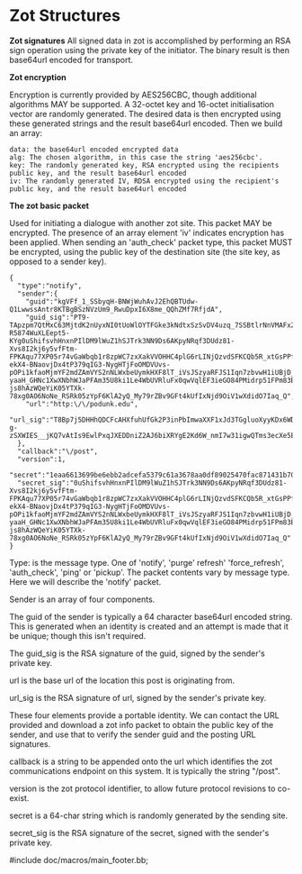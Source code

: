 Zot Structures
==============

**Zot signatures**
All signed data in zot is accomplished by performing an RSA sign operation using the private key of the initiator. The binary result is then base64url encoded for transport.

**Zot encryption**

Encryption is currently provided by AES256CBC, though additional algorithms MAY be supported. A 32-octet key and 16-octet initialisation vector are randomly generated. The desired data is then encrypted using these generated strings and the result base64url encoded. Then we build an array:

    data: the base64url encoded encrypted data
    alg: The chosen algorithm, in this case the string 'aes256cbc'.
    key: The randomly generated key, RSA encrypted using the recipients public key, and the result base64url encoded
    iv: The randomly generated IV, RDSA encrypted using the recipient's public key, and the result base64url encoded



**The zot basic packet**

Used for initiating a dialogue with another zot site. This packet MAY be encrypted. The presence of an array element 'iv' indicates encryption has been applied. When sending an 'auth_check' packet type, this packet MUST be encrypted, using the public key of the destination site (the site key, as opposed to a sender key).  


    {
      "type":"notify",
      "sender":{
        "guid":"kgVFf_1_SSbyqH-BNWjWuhAvJ2EhQBTUdw-Q1LwwssAntr8KTBgBSzNVzUm9_RwuDpxI6X8me_QQhZMf7RfjdA",
        "guid_sig":"PT9-TApzpm7QtMxC63MjtdK2nUyxNI0tUoWlOYTFGke3kNdtxSzSvDV4uzq_7SSBtlrNnVMAFx2_1FDgyKawmqVtRPmT7QSXrKOL2oPzL8Hu_nnVVTs_0YOLQJJ0GYACOOK-R5874WuXLEept5-KYg0uShifsvhHnxnPIlDM9lWuZ1hSJTrk3NN9Ds6AKpyNRqf3DUdz81-Xvs8I2kj6y5vfFtm-FPKAqu77XP05r74vGaWbqb1r8zpWC7zxXakVVOHHC4plG6rLINjQzvdSFKCQb5R_xtGsPPfvuE24bv4fvN4ZG2ILvb6X4Dly37WW_HXBqBnUs24mngoTxFaPgNmz1nDQNYQu91-ekX4-BNaovjDx4tP379qIG3-NygHTjFoOMDVUvs-pOPi1kfaoMjmYF2mdZAmVYS2nNLWxbeUymkHXF8lT_iVsJSzyaRFJS1Iqn7zbvwH1iUBjD_pB9EmtNmnUraKrCU9eHES27xTwD-yaaH_GHNc1XwXNbhWJaPFAm35U8ki1Le4WbUVRluFx0qwVqlEF3ieGO84PMidrp51FPm83B_oGt80xpvf6P8Ht5WvVpytjMU8UG7-js8hAzWQeYiK05YTXk-78xg0AO6NoNe_RSRk05zYpF6KlA2yQ_My79rZBv9GFt4kUfIxNjd9OiV1wXdidO7Iaq_Q",
        "url":"http:\/\/podunk.edu",
        "url_sig":"T8Bp7j5DHHhQDCFcAHXfuhUfGk2P3inPbImwaXXF1xJd3TGgluoXyyKDx6WDm07x0hqbupoAoZB1qBP3_WfvWiJVAK4N1FD77EOYttUEHZ7L43xy5PCpojJQmkppGbPJc2jnTIc_F1vvGvw5fv8gBWZvPqTdb6LWF6FLrzwesZpi7j2rsioZ3wyUkqb5TDZaNNeWQrIEYXrEnWkRI_qTSOzx0dRTsGO6SpU1fPWuOOYMZG8Nh18nay0kLpxReuHCiCdxjXRVvk5k9rkcMbDBJcBovhiSioPKv_yJxcZVBATw3z3TTE95kGi4wxCEenxwhSpvouwa5b0hT7NS4Ay70QaxoKiLb3ZjhZaUUn4igCyZM0h6fllR5I6J_sAQxiMYD0v5ouIlb0u8YVMni93j3zlqMWdDUZ4WgTI7NNbo8ug9NQDHd92TPmSE1TytPTgya3tsFMzwyq0LZ0b-g-zSXWIES__jKQ7vAtIs9EwlPxqJXEDDniZ2AJ6biXRYgE2Kd6W_nmI7w31igwQTms3ecXe5ENI3ckEPUAq__llNnND7mxp5ZrdXzd5HHU9slXwDShYcW3yDeQLEwAVomTGSFpBrCX8W77n9hF3JClkWaeS4QcZ3xUtsSS81yLrp__ifFfQqx9_Be89WVyIOoF4oydr08EkZ8zwlAsbZLG7eLXY"
      },
      "callback":"\/post",
      "version":1,
      "secret":"1eaa6613699be6ebb2adcefa5379c61a3678aa0df89025470fac871431b70467",
      "secret_sig":"0uShifsvhHnxnPIlDM9lWuZ1hSJTrk3NN9Ds6AKpyNRqf3DUdz81-Xvs8I2kj6y5vfFtm-FPKAqu77XP05r74vGaWbqb1r8zpWC7zxXakVVOHHC4plG6rLINjQzvdSFKCQb5R_xtGsPPfvuE24bv4fvN4ZG2ILvb6X4Dly37WW_HXBqBnUs24mngoTxFaPgNmz1nDQNYQu91-ekX4-BNaovjDx4tP379qIG3-NygHTjFoOMDVUvs-pOPi1kfaoMjmYF2mdZAmVYS2nNLWxbeUymkHXF8lT_iVsJSzyaRFJS1Iqn7zbvwH1iUBjD_pB9EmtNmnUraKrCU9eHES27xTwD-yaaH_GHNc1XwXNbhWJaPFAm35U8ki1Le4WbUVRluFx0qwVqlEF3ieGO84PMidrp51FPm83B_oGt80xpvf6P8Ht5WvVpytjMU8UG7-js8hAzWQeYiK05YTXk-78xg0AO6NoNe_RSRk05zYpF6KlA2yQ_My79rZBv9GFt4kUfIxNjd9OiV1wXdidO7Iaq_Q"
    }


Type: is the message type. One of 'notify', 'purge' refresh' 'force_refresh', 'auth_check', 'ping' or 'pickup'. The packet contents vary by message type. Here we will describe the 'notify' packet. 

Sender is an array of four components. 

The guid of the sender is typically a 64 character base64url encoded string. This is generated when an identity is created and an attempt is made that it be unique; though this isn't required.

The guid_sig is the RSA signature of the guid, signed by the sender's private key.

url is the base url of the location this post is originating from.

url_sig is the RSA signature of url, signed by the sender's private key.


These four elements provide a portable identity. We can contact the URL provided and download a zot info packet to obtain the public key of the sender, and use that to verify the sender guid and the posting URL signatures. 


callback is a string to be appended onto the url which identifies the zot communications endpoint on this system. It is typically the string "/post".

version is the zot protocol identifier, to allow future protocol revisions to co-exist. 

secret is a 64-char string which is randomly generated by the sending site.

secret_sig is the RSA signature of the secret, signed with the sender's private key. 

#include doc/macros/main_footer.bb;
